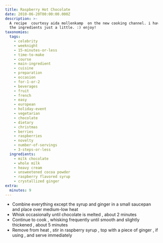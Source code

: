 ```yaml
---
title: Raspberry Hot Chocolate
date: 2010-06-20T00:00:00.000Z
description: >-
  A recipe  courtesy aida mollenkamp  on the new cooking channel. i have tweaked
  the ingredients just a little. :) enjoy!
taxonomies:
  tags:
    - celebrity
    - weeknight
    - 15-minutes-or-less
    - time-to-make
    - course
    - main-ingredient
    - cuisine
    - preparation
    - occasion
    - for-1-or-2
    - beverages
    - fruit
    - french
    - easy
    - european
    - holiday-event
    - vegetarian
    - chocolate
    - dietary
    - christmas
    - berries
    - raspberries
    - novelty
    - number-of-servings
    - 3-steps-or-less
  ingredients:
    - milk chocolate
    - whole milk
    - heavy cream
    - unsweetened cocoa powder
    - raspberry flavored syrup
    - crystallized ginger
extra:
  minutes: 9
---
```

 - Combine everything except the syrup and ginger in a small saucepan and place over medium-low heat
 - Whisk occasionally until chocolate is melted , about 2 minutes
 - Continue to cook , whisking frequently until smooth and slightly thickened , about 5 minutes
 - Remove from heat , stir in raspberry syrup , top with a piece of ginger , if using , and serve immediately
